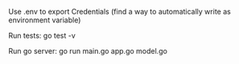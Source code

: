 Use .env to export Credentials (find a way to automatically write as environment variable)

Run tests:
go test -v

Run go server:
go run main.go app.go model.go
